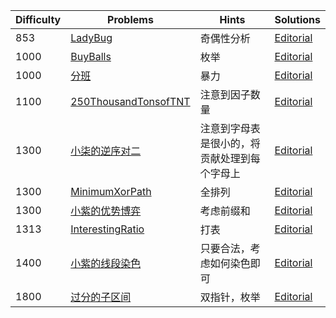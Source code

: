 | Difficulty | Problems | Hints | Solutions |
|------------|------------|-----------|-----------|
| 853 | [LadyBug](https://codeforces.com/contest/2092/problem/B) | 奇偶性分析 | [Editorial](https://github.com/aboutliu/Daily_Problem/blob/main/2025/04/02/solution/LadyBug.md) |
| 1000 | [BuyBalls](https://atcoder.jp/contests/abc396/tasks/abc396_c) | 枚举 | [Editorial](https://github.com/aboutliu/Daily_Problem/blob/main/2025/03/15/solution/BuyBalls.md) |
| 1000 | [分班](https://bs.daimayuan.top/p/33) | 暴力 | [Editorial](https://github.com/aboutliu/Daily_Problem/blob/main/2025/04/04/solution/分班.md) |
| 1100 | [250ThousandTonsofTNT](https://codeforces.com/contest/1899/problem/B) | 注意到因子数量 | [Editorial](https://github.com/aboutliu/Daily_Problem/blob/main/2025/03/28/solution/250ThousandTonsofTNT.md) |
| 1300 | [小柒的逆序对二](https://ac.nowcoder.com/acm/contest/103151/C) | 注意到字母表是很小的，将贡献处理到每个字母上 | [Editorial](https://github.com/aboutliu/Daily_Problem/blob/main/2025/03/14/solution/%E5%B0%8F%E6%9F%92%E7%9A%84%E9%80%86%E5%BA%8F%E5%AF%B9%E4%BA%8C.md) |
| 1300 | [MinimumXorPath](https://atcoder.jp/contests/abc396/tasks/abc396_d) | 全排列 | [Editorial](https://github.com/aboutliu/Daily_Problem/blob/main/2025/03/15/solution/MinimumXorPath.md) |
| 1300 | [小紫的优势博弈](https://ac.nowcoder.com/acm/contest/103948/D) | 考虑前缀和 | [Editorial](https://github.com/aboutliu/Daily_Problem/blob/main/2025/03/17/solution/%E5%B0%8F%E7%B4%AB%E7%9A%84%E4%BC%98%E5%8A%BF%E5%8D%9A%E5%BC%88.md) |
| 1313 | [InterestingRatio](https://codeforces.com/contest/2091/problem/E) | 打表 | [Editorial](https://github.com/aboutliu/Daily_Problem/blob/main/2025/03/26/solution/InterestingRatio.md) |
| 1400 | [小紫的线段染色](https://ac.nowcoder.com/acm/contest/103948/E) | 只要合法，考虑如何染色即可 | [Editorial](https://github.com/aboutliu/Daily_Problem/blob/main/2025/03/17/solution/%E5%B0%8F%E7%B4%AB%E7%9A%84%E7%BA%BF%E6%AE%B5%E6%9F%93%E8%89%B2.md) |
| 1800 | [过分的子区间](https://bs.daimayuan.top/p/5) | 双指针，枚举 | [Editorial](https://github.com/aboutliu/Daily_Problem/blob/main/2025/04/05/solution/过分的子区间.md) |
